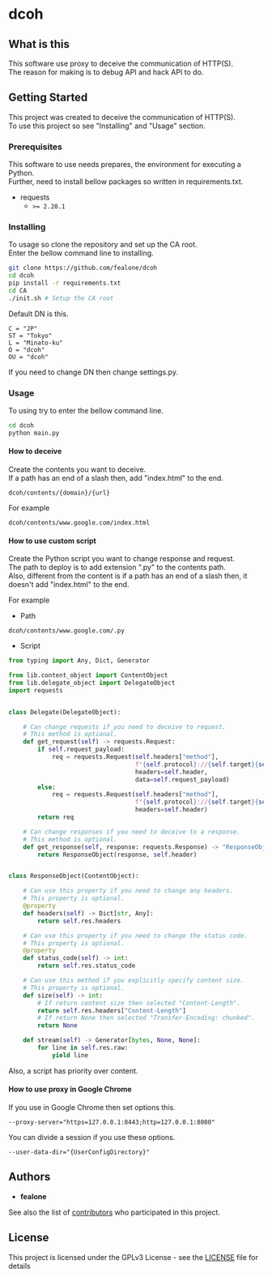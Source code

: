 # dcoh

## What is this

This software use proxy to deceive the communication of HTTP(S).  
The reason for making is to debug API and hack API to do.  

## Getting Started

This project was created to deceive the communication of HTTP(S).  
To use this project so see "Installing" and "Usage" section.  

### Prerequisites

This software to use needs prepares, the environment for executing a Python.  
Further, need to install bellow packages so written in requirements.txt.  

* requests 
    - `>= 2.20.1`

### Installing
To usage so clone the repository and set up the CA root.  
Enter the bellow command line to installing.  

```bash
git clone https://github.com/fealone/dcoh
cd dcoh
pip install -r requirements.txt
cd CA
./init.sh # Setup the CA root
```

Default DN is this.

```
C = "JP"
ST = "Tokyo"
L = "Minato-ku"
O = "dcoh"
OU = "dcoh"
```

If you need to change DN then change settings.py.

### Usage 
To using try to enter the bellow command line.  

```bash
cd dcoh
python main.py
```

#### How to deceive
Create the contents you want to deceive.  
If a path has an end of a slash then, add "index.html" to the end.  

`dcoh/contents/{domain}/{url}`

For example

`dcoh/contents/www.google.com/index.html`

#### How to use custom script
Create the Python script you want to change response and request.  
The path to deploy is to add extension ".py" to the contents path.  
Also, different from the content is if a path has an end of a slash then, it doesn't add "index.html" to the end.  

For example  

* Path

`dcoh/contents/www.google.com/.py`

* Script

```python
from typing import Any, Dict, Generator

from lib.content_object import ContentObject
from lib.delegate_object import DelegateObject
import requests


class Delegate(DelegateObject):

    # Can change requests if you need to deceive to request.
    # This method is optional.
    def get_request(self) -> requests.Request:
        if self.request_payload:
            req = requests.Request(self.headers["method"],
                                   f"{self.protocol}://{self.target}{self.headers['url']}",
                                   headers=self.header,
                                   data=self.request_payload)
        else:
            req = requests.Request(self.headers["method"],
                                   f"{self.protocol}://{self.target}{self.headers['url']}",
                                   headers=self.header)
        return req

    # Can change responses if you need to deceive to a response.
    # This method is optional.
    def get_response(self, response: requests.Response) -> "ResponseObject":
        return ResponseObject(response, self.header)


class ResponseObject(ContentObject):

    # Can use this property if you need to change any headers.
    # This property is optional.
    @property
    def headers(self) -> Dict[str, Any]:
        return self.res.headers

    # Can use this property if you need to change the status code.
    # This property is optional.
    @property
    def status_code(self) -> int:
        return self.res.status_code

    # Can use this method if you explicitly specify content size.
    # This property is optional.
    def size(self) -> int:
        # If return content size then selected "Content-Length".
        return self.res.headers["Content-Length"]
        # If return None then selected "Transfer-Encoding: chunked".
        return None

    def stream(self) -> Generator[bytes, None, None]:
        for line in self.res.raw:
            yield line
```

Also, a script has priority over content.  

#### How to use proxy in Google Chrome

If you use in Google Chrome then set options this.

```
--proxy-server="https=127.0.0.1:8443;http=127.0.0.1:8080"
```

You can divide a session if you use these options.

```
--user-data-dir="{UserConfigDirectory}"
```

## Authors

* **fealone**

See also the list of [contributors](https://github.com/fealone/dcoh/contributors) who participated in this project.

## License

This project is licensed under the GPLv3 License - see the [LICENSE](LICENSE) file for details
